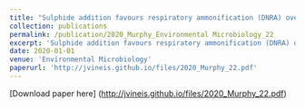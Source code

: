 ```yaml
---
title: "Sulphide addition favours respiratory ammonification (DNRA) over complete denitrification and alters the active microbial community in salt marsh sediments"
collection: publications
permalink: /publication/2020_Murphy_Environmental Microbiology_22
excerpt: 'Sulphide addition favours respiratory ammonification (DNRA) over complete denitrification and alters the active microbial community in salt marsh sediments'
date: 2020-01-01
venue: 'Environmental Microbiology'
paperurl: 'http://jvineis.github.io/files/2020_Murphy_22.pdf'
---
```

[Download paper here] (http://jvineis.github.io/files/2020_Murphy_22.pdf)